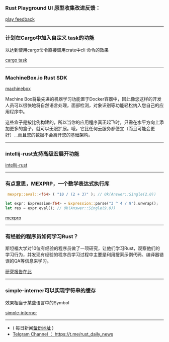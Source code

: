### Rust Playground UI 原型收集改进反馈：

[play feedback](https://users.rust-lang.org/t/playground-ui-prototype-feedback/16692)

---

### 计划在Cargo中加入自定义 task的功能

以达到使用cargo命令直接调用crate中cli 命令的效果

[cargo task]( http://aturon.github.io/2018/04/05/workflows/ )

---

### MachineBox.io Rust SDK  

[machinebox](https://github.com/encabulators/machinebox )

 Machine Box将最先进的机器学习功能置于Docker容器中，因此像您这样的开发人员可以很快地将自然语言处理，面部检测，对象识别等功能轻松纳入您自己的应用程序中。

这些盒子是按比例构建的，所以当你的应用程序真正起飞时，只需在水平方向上添加更多的盒子，就可以无限扩展。哦，它比任何云服务都便宜（而且可能会更好）...而且您的数据不会离开您的基础架构。

---

### intellij-rust支持高级宏展开功能

[intellij-rust](https://github.com/intellij-rust/intellij-rust/pull/2331)

---

###  有点意思，MEXPRP，一个数学表达式执行库

```rust
 mexprp::eval::<f64> ( "10 / (2 + 3)" ); // Ok(Answer::Single(2.0))

let expr: Expression<f64> = Expression::parse("3 ^ 4 / 9").unwrap();
let res = expr.eval(); // Ok(Answer::Single(9.0))

```


[mexprp]( https://github.com/IntrepidPig/mexprp)

---

### 有经验的程序员如何学习Rust？

斯坦福大学对10位有经验的程序员做了一项研究，让他们学习Rust，观察他们的学习行为，并发现有经验的程序员学习过程中主要是利用搜索示例代码、编译器错误的QA等信息来学习。


 [研究报告在此](http://cs242.stanford.edu/assets/projects/2017/parastoo-gdietz44.pdf)

---  

### simple-interner可以实现字符串的缓存

效果相当于某些语言中的Symbol

[simple-interner](https://github.com/CAD97/simple-interner)


---

- ( 每日新闻[备份地址](https://github.com/RustStudy/rust_daily_news) )
- [Telgram Channel ： https://t.me/rust_daily_news ](https://t.me/rust_daily_news )
